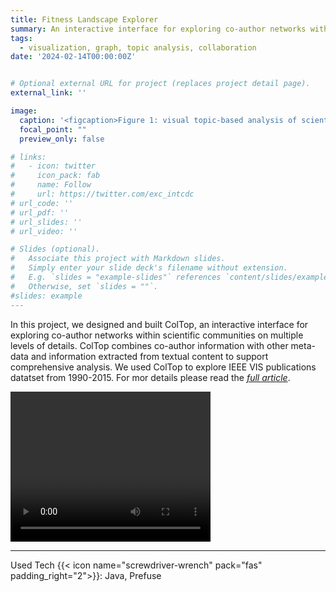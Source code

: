 ```yaml
---
title: Fitness Landscape Explorer 
summary: An interactive interface for exploring co-author networks within scientific communities.<br/>{{< icon name="screwdriver-wrench" pack="fas" >}} Java, Prefuse, <a href="https://mimno.github.io/Mallet/index">Mallet</a>
tags:
  - visualization, graph, topic analysis, collaboration
date: '2024-02-14T00:00:00Z'


# Optional external URL for project (replaces project detail page).
external_link: ''

image:
  caption: '<figcaption>Figure 1: visual topic-based analysis of scientific community structure</figcaption>'
  focal_point: ""
  preview_only: false

# links:
#   - icon: twitter
#     icon_pack: fab
#     name: Follow
#     url: https://twitter.com/exc_intcdc
# url_code: ''
# url_pdf: ''
# url_slides: ''
# url_video: ''

# Slides (optional).
#   Associate this project with Markdown slides.
#   Simply enter your slide deck's filename without extension.
#   E.g. `slides = "example-slides"` references `content/slides/example-slides.md`.
#   Otherwise, set `slides = ""`.
#slides: example
---
```



In this project, we designed and built ColTop, an interactive interface for exploring co-author networks within scientific communities on multiple levels of details. ColTop  combines co-author information with other meta-data and information extracted from textual content to support comprehensive analysis. We used ColTop to explore IEEE VIS publications datatset from 1990-2015. For mor details please read the <cite><a href="/publication/abdelaal-2017-coltop">full article</a></cite>.


<video width="320" height="240" controls>
  <source src="FFsplit-171106-212029.mp4" type="video/mp4">
Your browser does not support the video tag.
<caption>A teaser video</caption>
</video>










----



Used Tech {{< icon name="screwdriver-wrench" pack="fas" padding_right="2">}}: Java, Prefuse 